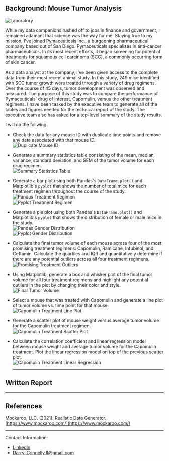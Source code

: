 ## Background: Mouse Tumor Analysis

  ![Laboratory](Images/Laboratory.jpg)

While my data companions rushed off to jobs in finance and government, I remained adamant that science was the way for me. Staying true to my mission, I've joined Pymaceuticals Inc., a burgeoning pharmaceutical company based out of San Diego. Pymaceuticals specializes in anti-cancer pharmaceuticals. In its most recent efforts, it began screening for potential treatments for squamous cell carcinoma (SCC), a commonly occurring form of skin cancer.

As a data analyst at the company, I've been given access to the complete data from their most recent animal study. In this study, 249 mice identified with SCC tumor growth were treated through a variety of drug regimens. Over the course of 45 days, tumor development was observed and measured. The purpose of this study was to compare the performance of Pymaceuticals' drug of interest, Capomulin, versus the other treatment regimens. I have been tasked by the executive team to generate all of the tables and figures needed for the technical report of the study. The executive team also has asked for a top-level summary of the study results.

I will do the follwing:

* Check the data for any mouse ID with duplicate time points and remove any data associated with that mouse ID.<br>
  ![Duplicate Mouse ID](Images/dropped_duplicate_mouse.png)

* Generate a summary statistics table consisting of the mean, median, variance, standard deviation, and SEM of the tumor volume for each drug regimen.<br>
  ![Summary Statistics Table](Images/summary_statistics_table.png)

* Generate a bar plot using both Pandas's `DataFrame.plot()` and Matplotlib's `pyplot` that shows  the number of total mice for each treatment regimen throughout the course of the study.<br>
  ![Pandas Treatment Regimen](Images/pandas_drug_regimen_bar.jpg)<br>
  ![Pyplot Treatment Regimen](Images/pyplot_drug_regimen_bar.jpg)

* Generate a pie plot using both Pandas's `DataFrame.plot()` and Matplotlib's `pyplot` that shows the distribution of female or male mice in the study.<br>
  ![Pandas Gender Distribution](Images/pandas_mouse_sex_pie.jpg)<br>
  ![Pyplot Gender Distribution](Images/pyplot_mouse_sex_pie.jpg)

* Calculate the final tumor volume of each mouse across four of the most promising treatment regimens: Capomulin, Ramicane, Infubinol, and Ceftamin. Calculate the quartiles and IQR and quantitatively determine if there are any potential outliers across all four treatment regimens.<br>
  ![Promising Treatment Outliers](Images/promising_treatment_regimen_outliers.png)

* Using Matplotlib, generate a box and whisker plot of the final tumor volume for all four treatment regimens and highlight any potential outliers in the plot by changing their color and style.<br>
  ![Final Tumor Volume](Images/final_tumor_volume_box.jpg)

* Select a mouse that was treated with Capomulin and generate a line plot of tumor volume vs. time point for that mouse.<br>
  ![Capomulin Treatment Line Plot](Images/tumor_volume_time_point_line.jpg)

* Generate a scatter plot of mouse weight versus average tumor volume for the Capomulin treatment regimen.<br>
  ![Capomulin Treatment Scatter Plot](Images/avg_tumor_vol_mouse_weight_scatter.jpg)

* Calculate the correlation coefficient and linear regression model between mouse weight and average tumor volume for the Capomulin treatment. Plot the linear regression model on top of the previous scatter plot.<br>
  ![Capomulin Treatment Linear Regression](Images/avg_tumor_vol_mouse_weight_regression.jpg)

  - - -

## Written Report

  - - - 

## References

Mockaroo, LLC. (2021). Realistic Data Generator. [https://www.mockaroo.com/](https://www.mockaroo.com/)

- - -

Contact Information:
* [LinkedIn](https://www.linkedin.com/in/connelito)
* Darryl.Connelly.II@gmail.com